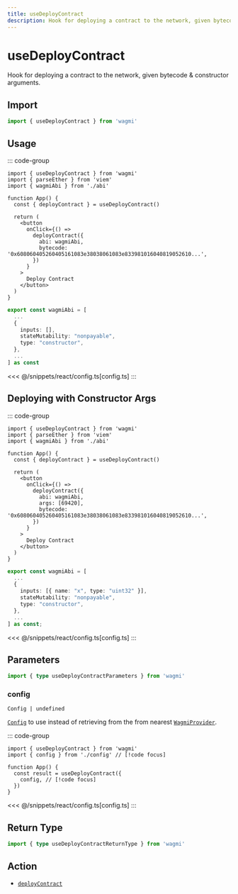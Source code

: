 ```yaml
---
title: useDeployContract
description: Hook for deploying a contract to the network, given bytecode & constructor arguments.
---
```


<script setup>
const packageName = 'wagmi'
const actionName = 'deployContract'
const typeName = 'DeployContract'
const mutate = 'deployContract'
const TData = 'DeployContractData'
const TError = 'DeployContractErrorType'
const TVariables = 'DeployContractVariables'
</script>

# useDeployContract

Hook for deploying a contract to the network, given bytecode & constructor arguments.

## Import

```ts
import { useDeployContract } from 'wagmi'
```

## Usage

::: code-group
```tsx [index.tsx]
import { useDeployContract } from 'wagmi'
import { parseEther } from 'viem'
import { wagmiAbi } from './abi'

function App() {
  const { deployContract } = useDeployContract()

  return (
    <button
      onClick={() =>
        deployContract({
          abi: wagmiAbi,
          bytecode: '0x608060405260405161083e38038061083e833981016040819052610...',
        })
      }
    >
      Deploy Contract
    </button>
  )
}
```
```ts [abi.ts]
export const wagmiAbi = [
  ...
  {
    inputs: [],
    stateMutability: "nonpayable",
    type: "constructor",
  },
  ...
] as const
```
<<< @/snippets/react/config.ts[config.ts]
:::

## Deploying with Constructor Args

::: code-group
```tsx [index.tsx]
import { useDeployContract } from 'wagmi'
import { parseEther } from 'viem'
import { wagmiAbi } from './abi'

function App() {
  const { deployContract } = useDeployContract()

  return (
    <button
      onClick={() =>
        deployContract({
          abi: wagmiAbi,
          args: [69420],
          bytecode: '0x608060405260405161083e38038061083e833981016040819052610...',
        })
      }
    >
      Deploy Contract
    </button>
  )
}
```
```ts [abi.ts]
export const wagmiAbi = [
  ...
  {
    inputs: [{ name: "x", type: "uint32" }],
    stateMutability: "nonpayable",
    type: "constructor",
  },
  ...
] as const;
```
<<< @/snippets/react/config.ts[config.ts]
:::

## Parameters

```ts
import { type useDeployContractParameters } from 'wagmi'
```

### config

`Config | undefined`

[`Config`](/react/api/createConfig#config) to use instead of retrieving from the from nearest [`WagmiProvider`](/react/api/WagmiProvider).

::: code-group
```tsx [index.tsx]
import { useDeployContract } from 'wagmi'
import { config } from './config' // [!code focus]

function App() {
  const result = useDeployContract({
    config, // [!code focus]
  })
}
```
<<< @/snippets/react/config.ts[config.ts]
:::

<!--@include: @shared/mutation-options.md-->

## Return Type

```ts
import { type useDeployContractReturnType } from 'wagmi'
```

<!--@include: @shared/mutation-result.md-->

<!--@include: @shared/mutation-imports.md-->

## Action

- [`deployContract`](/core/api/actions/deployContract)
